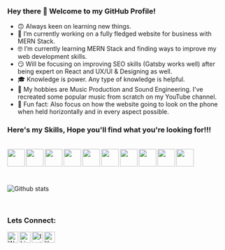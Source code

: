 ### Hey there 👋 Welcome to my GitHub Profile!

- 🙃 Always keen on learning new things.
- 😤 I’m currently working on a fully fledged website for business with MERN Stack.
- 🤓 I’m currently learning MERN Stack and finding ways to improve my web development skills.
- 😏 Will be focusing on improving SEO skills (Gatsby works well) after being expert on React and UX/UI & Designing as well.
- 🎓 Knowledge is power. Any type of knowledge is helpful.
- 🎵 My hobbies are Music Production and Sound Engineering. I've recreated some popular music from scratch on my YouTube channel.
- 🌚 Fun fact: Also focus on how the website going to look on the phone when held horizontally and in every aspect possible.


### Here's my Skills, Hope you'll find what you're looking for!!!
<br />
<div>
<img src="https://cdn.iconscout.com/icon/free/png-512/react-1-282599.png" width="40px" align="left" />
<img src="https://icon-library.com/images/node-js-icon/node-js-icon-8.jpg" width="40px" align="left"" />
<img src="https://toppng.com/uploads/preview/9kib-354x415-unnamed-mongodb-logo-sv-11562860723mgempnmrq3.png" width="40px" align="left" />
<img src="https://pngimage.net/wp-content/uploads/2018/05/express-js-png-5.png" width="40px" align="left" />
<img src="https://cdn.icon-icons.com/icons2/2108/PNG/512/javascript_icon_130900.png" width="40px" align="left" />
<img src="https://d2.alternativeto.net/dist/icons/ejs_142671.jpg?width=128&height=128&mode=crop&upscale=false" width="40px" align="left" />
<img src="https://cdn0.iconfinder.com/data/icons/social-network-7/50/22-512.png" width="40px" align="left" />
<img src="https://www.iconsdb.com/icons/preview/purple/css-xxl.png" width="40px" align="left" />
<img src="https://cdn3.iconfinder.com/data/icons/logos-and-brands-adobe/512/267_Python-512.png" width="40px" align="left" />
<img src="https://www.arkasoftwares.com/images/android/ux-ui-logo.png" width="40px" align="left" />
</div>
<br /><br /><br /><br />



![Github stats](https://github-readme-stats.vercel.app/api?username=adityapremsharma&theme=vue&show_icons=true)
<!-- ![ReadMe Card](https://github-readme-stats.vercel.app/api/pin/?username=adityapremsharma&repo=adityapremsharma.github.io) -->
<br />

### Lets Connect:

[<img align="left" alt="Website" width="25px" src="https://www.pngkit.com/png/detail/205-2055556_free-icons-png-web-icon-round-png.png" />][website]
[<img align="left" alt="LinkedIn" width="25px" src="https://www.flaticon.com/svg/static/icons/svg/174/174857.svg" />][linkedin]
[<img align="left" alt="Instagram" width="25px" src="https://upload.wikimedia.org/wikipedia/commons/thumb/a/a5/Instagram_icon.png/900px-Instagram_icon.png" />][instagram]
[<img align="left" alt="YouTube" width="25px" src="https://static.wikia.nocookie.net/logopedia/images/6/61/Yt_icon_2017.svg/revision/latest/scale-to-width-down/1000?cb=20180123203311" />][youtube]
<br />

[website]: adityapremsharma.github.io
[linkedin]: https://www.linkedin.com/in/aditya-prem-sharma/
[instagram]: https://www.instagram.com/adityaprem99/
[youtube]: https://www.youtube.com/channel/UCU-FMXEoOjnbp72nL_a1XFA
